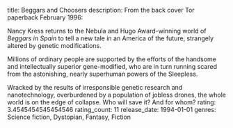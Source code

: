 title: Beggars and Choosers
description: From the back cover Tor paperback February 1996:

Nancy Kress returns to the Nebula and Hugo Award-winning world of *Beggars in Spain* to tell a new tale in an America of the future, strangely altered by genetic modifications.

Millions of ordinary people are supported by the efforts of the handsome and intellectually superior gene-modified, who are in turn running scared from the astonishing, nearly superhuman powers of the Sleepless.

Wracked by the results of irresponsible genetic research and nanotechnology, overburdened by a population of jobless drones, the whole world is on the edge of collapse.  Who will save it?  And for whom?
rating: 3.4545454545454546
rating_count: 11
release_date: 1994-01-01
genres: Science fiction, Dystopian, Fantasy, Fiction